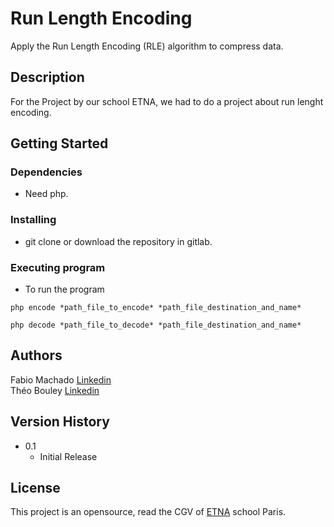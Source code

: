 # Run Length Encoding

Apply the Run Length Encoding (RLE) algorithm to compress data.

## Description

For the Project by our school ETNA, we had to do a project about run lenght encoding.

## Getting Started

### Dependencies

* Need php. 

### Installing

* git clone or download the repository in gitlab.

### Executing program

* To run the program
```
php encode *path_file_to_encode* *path_file_destination_and_name*
```
```
php decode *path_file_to_decode* *path_file_destination_and_name*
```
## Authors

Fabio Machado   [Linkedin](https://www.linkedin.com/in/fabio-aires-machado/)  
Théo Bouley   [Linkedin](https://www.linkedin.com/in/th%C3%A9o-bouley-b3b5691b5/)

## Version History

* 0.1
    * Initial Release

## License

This project is an opensource, read the CGV of [ETNA](https://etna.io/) school Paris.

